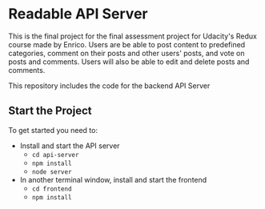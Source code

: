 # Readable API Server

This is the final project for the final assessment project for Udacity's Redux course made by Enrico. Users are be able to post content to predefined categories, comment on their posts and other users' posts, and vote on posts and comments. Users will also be able to edit and delete posts and comments.

This repository includes the code for the backend API Server

## Start the Project

To get started you need to:

* Install and start the API server
    - `cd api-server`
    - `npm install`
    - `node server`
* In another terminal window, install and start the frontend
    - `cd frontend`
    - `npm install`